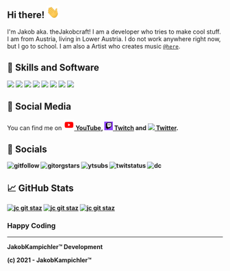 ## Hi there! <img src="https://github.com/jkampich1411/jkampich1411/blob/main/gif/wave.gif" width="30px">
I'm Jakob aka. theJakobcraft! I am a developer who tries to make cool stuff. I am from Austria, living in Lower Austria. I do not work anywhere right now, but I go to school. I am also a Artist who creates music [`@here`](https://open.spotify.com/artist/4HrpPCrSX7RWy5MOxSvHzy).

## 🔧 Skills and Software
![](https://img.shields.io/badge/OS-Windows-informational?style=flat&logo=windows&logoColor=black&color=2bbc8a&style=for-the-badge)
![](https://img.shields.io/badge/OS-Linux-informational?style=flat&logo=linux&logoColor=black&color=2bbc8a&style=for-the-badge)
![](https://img.shields.io/badge/Editor-Visual_Studio_Code-informational?style=flat&logo=visual-studio-code&logoColor=black&color=2bbc8a&style=for-the-badge)
![](https://img.shields.io/badge/Code-JavaScript-informational?style=flat&logo=javascript&logoColor=black&color=2bbc8a&style=for-the-badge)
![](https://img.shields.io/badge/Code-Python-informational?style=flat&logo=python&logoColor=black&color=2bbc8a&style=for-the-badge)
![](https://img.shields.io/badge/Shell-Bash-informational?style=flat&logo=gnu-bash&logoColor=black&color=2bbc8a&style=for-the-badge)
![](https://img.shields.io/badge/Shell-CMD-informational?style=flat&logo=gnu-bash&logoColor=black&color=2bbc8a&style=for-the-badge)
![](https://img.shields.io/badge/Tools-Docker-informational?style=flat&logo=docker&logoColor=black&color=2bbc8a&style=for-the-badge)

## 📱 Social Media
You can find me on 
<a href=[1]><img src="https://github.com/jkampich1411/jkampich1411/blob/main/img/ytimg.png" width="25px"><b> YouTube<b></a>,
<a href=[2]><img src="https://github.com/jkampich1411/jkampich1411/blob/main/img/twimg.png" width="20px"><b> Twitch<b></a> and
<a href=[3]><img src="http://i.imgur.com/wWzX9uB.png" width="25px"><b> Twitter<b></a>.

## 📱 Socials
![gitfollow](https://img.shields.io/github/followers/jkampich1411?logo=github&style=for-the-badge)
![gitorgstars](https://img.shields.io/github/stars/thejakobcraft?label=Org%20Stars&logo=github&style=for-the-badge)
![ytsubs](https://img.shields.io/youtube/channel/subscribers/UCByPPfZxufy_-vBIDzhnYVg?logo=youtube&style=for-the-badge)
![twitstatus](https://img.shields.io/twitch/status/thejakobcraft?logo=twitch&style=for-the-badge)
![dc](https://img.shields.io/discord/510412740364599317?label=Discord&logo=discord&style=for-the-badge)

## &#x1f4c8; GitHub Stats
[![jc git staz](https://github-readme-stats.vercel.app/api?username=jkampich1411&show_icons=true&theme=synthwave&hide_border=true&count_private=true)](https://thejakobcraft.xyz)
[![jc git staz](https://github-readme-stats.vercel.app/api/top-langs/?username=jkampich1411&theme=synthwave&hide_border=true&langs_count=3&exclude-repo=jcquest_bs)](https://thejakobcraft.xyz)
[![jc git staz](https://github-readme-stats.vercel.app/api/pin/?username=jkampich1411&repo=jbot&show_owner=true&theme=synthwave&hide_border=true)](https://thejakobcraft.xyz)


### Happy Coding
***
JakobKampichler™ Development

(c) 2021 - JakobKampichler™

<!--LINX-->
[1]: https://youtube.com/thejakobcraft
[2]: https://twitch.tv/thejakobcrafttv
[3]: https://twitter.com/thejakobcraft


<!--
**jkampich1411/jkampich1411** is a ✨ _special_ ✨ repository because its `README.md` (this file) appears on your GitHub profile.
-->
